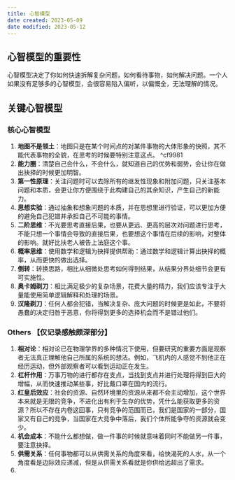 ```yaml
---
title: 心智模型
date created: 2023-05-09
date modified: 2023-05-12
---
```


## 心智模型的重要性

心智模型决定了你如何快速拆解复杂问题，如何看待事物，如何解决问题。一个人如果没有足够多的心智模型，会很容易陷入偏听，以偏慨全，无法理解的情况。

## 关键心智模型

### 核心心智模型

1. **地图不是领土**：地图只是在某个时间点的对某件事物的大体形象的快照，其不能代表事物的全貌，在思考的时候要特别注意这点。 ^cf9981
2. **能力圈**：清楚自己会什么，不会什么，就知道自己的优势和弱势，会让你在做出抉择的时候更加明智。
3. **第一性原理**：关注问题时可以去除所有的继发性现象和附加问题，只关注基本问题和本质，会更让你方便围绕于此构建自己的其余知识，产生自己的新能力。
4. **思想实验**：通过抽象和想象问题的本质，并在思想里进行验证，可以更加方便的避免自己犯错并承担自己不可能的事情。
5. **二阶思维**：不光要思考直接后果，也要从更远、更高的层次对问题进行思考，不能只想一个事情会导致的直接后果，也要想这个事情在后续的影响，对整体的影响。就好比扶老人被告上法庭这个事。
6. **概率思维**：使用数学和逻辑为抉择提供帮助：通过数学和逻辑计算出抉择的概率，从而更快的做出选择。
7. **倒转**：转换思路，相比从细微处思考如何得到结果，从结果分界处细节会更有可实施性。
8. **奥卡姆剃刀**：相比满足极少的复杂场景，花费大量的精力，我们应该专注于大量能使用简单逻辑解释和处理的场景。
9. **汉隆剃刀**：任何人都会犯错，当解决复杂、庞大问题的时候更是如此，不要将愚蠢的决定归咎于恶意，你将得到更多的选择机会而不是错过他们。

### Others 【仅记录感触颇深部分】
1. **相对论**：相对论已在物理学界的多种情况下使用，但要研究的重要方面是观察者无法真正理解他自己所属的系统的想法。例如，飞机内的人感觉不到他正在经历运动，但外部观察者可以看到运动正在发生。
2. **杠杆作用**：万事万物的进行都存在支点，当找到支点并进行处理将得到巨大的增幅，从而快速推动某些事，好比戴口罩在国内的流行。
3. **红皇后效应**：社会的资源、自然环境里的资源从来都不会主动增加，这个世界本来就是无限的竞争，不进化出有利于生存的优势，凭什么能获取更多的资源？所以不存在内卷这回事，只有竞争的范围而已，我们是国家的一部分，国家又有自己的竞争，当国家在大竞争中落后，我们个体所能争夺的资源就会变少。
4. **机会成本**：不能什么都想做，做一件事的时候就意味着同时不能做另一件事，要注意抉择。
5. **供需关系**：任何事物都可以从供需关系的角度来看，给快渴死的人水，从一个角度看是边际效应递减，但是从供需关系看就是你供给远超出了需求。
6. 